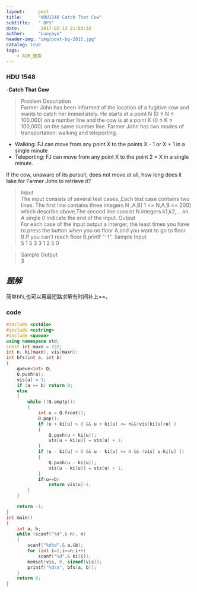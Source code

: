 ```yaml
---
layout:     post
title:      "HDU1548 Catch That Cow"
subtitle:   " BFS"
date:        2017-02-13 21:03:32
author:     "Luoyayu"
header-img: "img/post-bg-2015.jpg"
catalog: true
tags:
    - ACM_搜索
---
```


###   HDU 1548
   -<strong>Catch That Cow</strong>   
>   Problem Description       
Farmer John has been informed of the location of a fugitive cow and wants to catch her immediately. He starts at a point N (0 ≤ N ≤ 100,000) on a number line and the cow is at a point K (0 ≤ K ≤ 100,000) on the same number line. Farmer John has two modes of transportation: walking and teleporting.

* Walking: FJ can move from any point X to the points X - 1 or X + 1 in a single minute
* Teleporting: FJ can move from any point X to the point 2 × X in a single minute.

If the cow, unaware of its pursuit, does not move at all, how long does it take for Farmer John to retrieve it?
>  Input     
The input consists of several test cases.,Each test case contains two lines.
The first line contains three integers N ,A,B( 1 <= N,A,B <= 200) which describe above,The second line consist N integers k1,k2,....kn.
A single 0 indicate the end of the input.
>   Output     
 For each case of the input output a interger, the least times you have to press the button when you on floor A,and you want to go to floor B.If you can't reach floor B,printf "-1".
>  Sample Input    
>5 1 5
3 3 1 2 5
0

>   Sample Output    
>3


## *题解*
 简单bfs,也可以用最短路求解有时间补上==。

### code

```cpp 
#include <cstdio>
#include <cstring>
#include <queue>
using namespace std;
const int maxn = 222;
int n, ki[maxn], vis[maxn];
int bfs(int a, int b)
{
	queue<int> Q;
	Q.push(a);
	vis[a] = 1;
	if (a == b) return 0;
	else
	{
		while (!Q.empty())
		{
			int u = Q.front();
			Q.pop();
			if (u + ki[u] > 0 && u + ki[u] <= n&&!vis[ki[u]+u] )
			{
				Q.push(u + ki[u]);
				vis[u + ki[u]] = vis[u] + 1;
			}
			if (u - ki[u] > 0 && u - ki[u] <= n && !vis[ u-ki[u] ])
			{
				Q.push(u - ki[u]);
				vis[u - ki[u]] = vis[u] + 1;
			}
			if(u==b)
				return vis[u]-1;
		}
	}

	return -1;
}
int main()
{
	int a, b;
	while (scanf("%d",& n), n)
	{
		scanf("%d%d",& a,&b);
		for (int i=1;i<=n;i++)
			scanf("%d",& ki[i]);
		memset(vis, 0, sizeof(vis));
		printf("%d\n", bfs(a, b));
	}
	return 0;
}
```